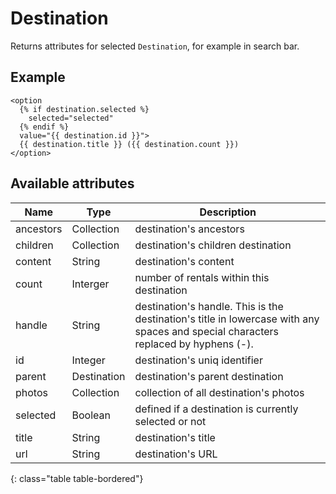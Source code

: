 # Destination

Returns attributes for selected `Destination`, for example in search bar.

## Example

~~~ liquid
<option
  {% if destination.selected %}
    selected="selected"
  {% endif %}
  value="{{ destination.id }}">
  {{ destination.title }} ({{ destination.count }})
</option>
~~~

## Available attributes

Name             | Type        | Description
-----------------|-------------|------------
ancestors        | Collection  | destination's ancestors
children         | Collection  | destination's children destination
content          | String      | destination's content
count            | Interger    | number of rentals within this destination
handle           | String      | destination's handle. This is the destination's title in lowercase with any spaces and special characters replaced by hyphens (-).
id               | Integer     | destination's uniq identifier
parent           | Destination | destination's parent destination
photos           | Collection  | collection of all destination's photos
selected         | Boolean     | defined if a destination is currently selected or not
title            | String      | destination's title
url              | String      | destination's URL
{: class="table table-bordered"}
